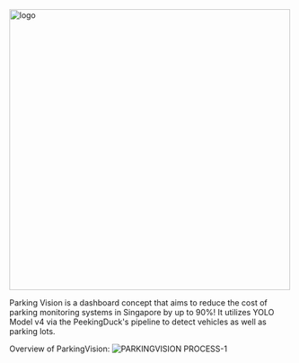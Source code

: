 
<img width="500" alt="logo" src="https://user-images.githubusercontent.com/81916103/213084910-7ab22d82-29e8-492e-a590-d25dfd7a2707.png">


Parking Vision is a dashboard concept that aims to reduce the cost of parking monitoring systems in Singapore by up to 90%! It utilizes YOLO Model v4 via the PeekingDuck's pipeline to detect vehicles as well as parking lots. 


Overview of ParkingVision:
![PARKINGVISION PROCESS-1](https://user-images.githubusercontent.com/81916103/213085371-e420355b-5256-4e2b-90b3-7f32763444e8.png)


